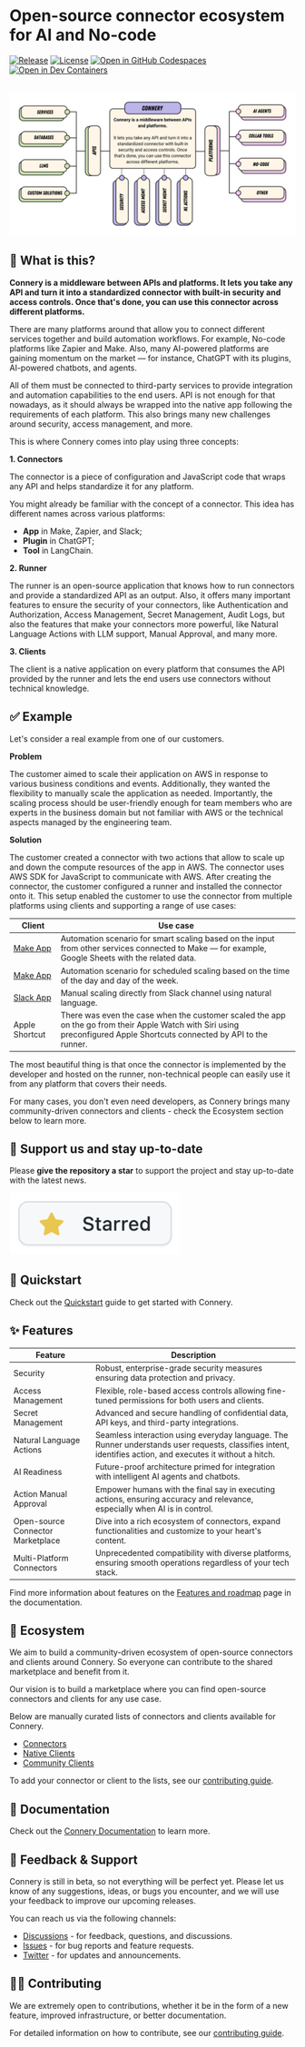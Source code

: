 # Open-source connector ecosystem for AI and No-code

[![Release](https://img.shields.io/github/v/release/connery-io/connery?color=74C649&label=Release)](https://github.com/connery-io/connery/releases)
[![License](https://img.shields.io/github/license/connery-io/connery?color=74C649&label=License)](https://github.com/connery-io/connery/blob/main/LICENSE)
[![Open in GitHub Codespaces](https://img.shields.io/badge/Open%20in%20GitHub%20Codespaces-black?logo=github)](https://github.com/codespaces/new/connery-io/connery?quickstart=1)
[![Open in Dev Containers](https://img.shields.io/badge/Open%20in%20Dev%20Container-blue?logo=visualstudiocode)](https://vscode.dev/redirect?url=vscode://ms-vscode-remote.remote-containers/cloneInVolume?url=https://github.com/connery-io/connery)

<br/>
<img alt="Connery overview diagram" src="https://raw.githubusercontent.com/connery-io/connery/main/apps/docs/static/img/repo/connery-overview-diagram.svg">

## 🤔 What is this?

**Connery is a middleware between APIs and platforms.
It lets you take any API and turn it into a standardized connector with built-in security and access controls. Once that's done, you can use this connector across different platforms.**

There are many platforms around that allow you to connect different services together and build automation workflows.
For example, No-code platforms like Zapier and Make.
Also, many AI-powered platforms are gaining momentum on the market — for instance, ChatGPT with its plugins,
AI-powered chatbots, and agents.

All of them must be connected to third-party services to provide integration and automation capabilities to the end users.
API is not enough for that nowadays, as it should always be wrapped into the native app following
the requirements of each platform. This also brings many new challenges around security, access management, and more.

This is where Connery comes into play using three concepts:

**1. Connectors**

The connector is a piece of configuration and JavaScript code that wraps any API
and helps standardize it for any platform.

You might already be familiar with the concept of a connector.
This idea has different names across various platforms:

- **App** in Make, Zapier, and Slack;
- **Plugin** in ChatGPT;
- **Tool** in LangChain.

**2. Runner**

The runner is an open-source application that knows how to run connectors and provide a standardized API as an output.
Also, it offers many important features to ensure the security of your connectors,
like Authentication and Authorization, Access Management, Secret Management, Audit Logs,
but also the features that make your connectors more powerful, like Natural Language Actions with LLM support, Manual Approval, and many more.

**3. Clients**

The client is a native application on every platform that consumes the API provided
by the runner and lets the end users use connectors without technical knowledge.

## ✅ Example

Let's consider a real example from one of our customers.

**Problem**

The customer aimed to scale their application on AWS in response to various business conditions and events.
Additionally, they wanted the flexibility to manually scale the application as needed.
Importantly, the scaling process should be user-friendly enough for team members who are experts
in the business domain but not familiar with AWS or the technical aspects managed by the engineering team.

**Solution**

The customer created a connector with two actions that allow to scale up and down the compute resources of the app in AWS.
The connector uses AWS SDK for JavaScript to communicate with AWS.
After creating the connector, the customer configured a runner and installed the connector onto it.
This setup enabled the customer to use the connector from multiple platforms using clients and supporting a range of use cases:

| Client                                                         | Use case                                                                                                                                                                |
| -------------------------------------------------------------- | ----------------------------------------------------------------------------------------------------------------------------------------------------------------------- |
| [Make App](https://docs.connery.io/docs/native-clients/make)   | Automation scenario for smart scaling based on the input from other services connected to Make — for example, Google Sheets with the related data.                      |
| [Make App](https://docs.connery.io/docs/native-clients/make)   | Automation scenario for scheduled scaling based on the time of the day and day of the week.                                                                             |
| [Slack App](https://docs.connery.io/docs/native-clients/slack) | Manual scaling directly from Slack channel using natural language.                                                                                                      |
| Apple Shortcut                                                 | There was even the case when the customer scaled the app on the go from their Apple Watch with Siri using preconfigured Apple Shortcuts connected by API to the runner. |

The most beautiful thing is that once the connector is implemented by the developer and hosted on the runner,
non-technical people can easily use it from any platform that covers their needs.

For many cases, you don't even need developers, as Connery brings many community-driven connectors and clients -
check the Ecosystem section below to learn more.

## 🌟 Support us and stay up-to-date

Please **give the repository a star** to support the project and stay up-to-date with the latest news.

<a href="https://github.com/connery-io/connery">
   <img src="https://raw.githubusercontent.com/connery-io/connery/main/apps/docs/static/img/repo/give-us-a-star.png" alt="Give the repository a star" width="300">
</a>

## 🚀 Quickstart

Check out the [Quickstart](https://docs.connery.io/docs/quick-start/) guide to get started with Connery.

## ✨ Features

| Feature                           | Description                                                                                                                                                |
| --------------------------------- | ---------------------------------------------------------------------------------------------------------------------------------------------------------- |
| Security                          | Robust, enterprise-grade security measures ensuring data protection and privacy.                                                                           |
| Access Management                 | Flexible, role-based access controls allowing fine-tuned permissions for both users and clients.                                                           |
| Secret Management                 | Advanced and secure handling of confidential data, API keys, and third-party integrations.                                                                 |
| Natural Language Actions          | Seamless interaction using everyday language. The Runner understands user requests, classifies intent, identifies action, and executes it without a hitch. |
| AI Readiness                      | Future-proof architecture primed for integration with intelligent AI agents and chatbots.                                                                  |
| Action Manual Approval            | Empower humans with the final say in executing actions, ensuring accuracy and relevance, especially when AI is in control.                                 |
| Open-source Connector Marketplace | Dive into a rich ecosystem of connectors, expand functionalities and customize to your heart's content.                                                    |
| Multi-Platform Connectors         | Unprecedented compatibility with diverse platforms, ensuring smooth operations regardless of your tech stack.                                              |

Find more information about features on the [Features and roadmap](https://docs.connery.io/docs/introduction/features) page in the documentation.

## 🌳 Ecosystem

We aim to build a community-driven ecosystem of open-source connectors and clients around Connery.
So everyone can contribute to the shared marketplace and benefit from it.

Our vision is to build a marketplace where you can find open-source connectors and clients for any use case.

Below are manually curated lists of connectors and clients available for Connery.

- [Connectors](https://docs.connery.io/docs/connectors)
- [Native Clients](https://docs.connery.io/docs/native-clients/)
- [Community Clients](https://docs.connery.io/docs/community-clients)

To add your connector or client to the lists, see our [contributing guide](/CONTRIBUTING.md).

## 📖 Documentation

Check out the [Connery Documentation](https://docs.connery.io) to learn more.

## 💬 Feedback & Support

Connery is still in beta, so not everything will be perfect yet. Please let us know of any suggestions, ideas, or bugs you encounter, and we will use your feedback to improve our upcoming releases.

You can reach us via the following channels:

- [Discussions](https://github.com/connery-io/connery/discussions) - for feedback, questions, and discussions.
- [Issues](https://github.com/connery-io/connery/issues) - for bug reports and feature requests.
- [Twitter](https://twitter.com/connery_io) - for updates and announcements.

## 👨‍💻 Contributing

We are extremely open to contributions, whether it be in the form of a new feature, improved infrastructure, or better documentation.

For detailed information on how to contribute, see our [contributing guide](/CONTRIBUTING.md).
